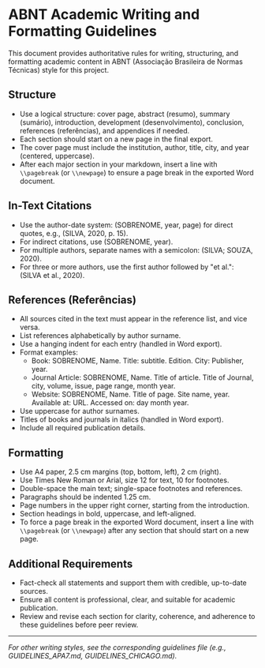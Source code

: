 # ABNT Academic Writing and Formatting Guidelines

This document provides authoritative rules for writing, structuring, and formatting academic content in ABNT (Associação Brasileira de Normas Técnicas) style for this project.

## Structure
- Use a logical structure: cover page, abstract (resumo), summary (sumário), introduction, development (desenvolvimento), conclusion, references (referências), and appendices if needed.
- Each section should start on a new page in the final export.
- The cover page must include the institution, author, title, city, and year (centered, uppercase).
- After each major section in your markdown, insert a line with `\\pagebreak` (or `\\newpage`) to ensure a page break in the exported Word document.

## In-Text Citations
- Use the author-date system: (SOBRENOME, year, page) for direct quotes, e.g., (SILVA, 2020, p. 15).
- For indirect citations, use (SOBRENOME, year).
- For multiple authors, separate names with a semicolon: (SILVA; SOUZA, 2020).
- For three or more authors, use the first author followed by "et al.": (SILVA et al., 2020).

## References (Referências)
- All sources cited in the text must appear in the reference list, and vice versa.
- List references alphabetically by author surname.
- Use a hanging indent for each entry (handled in Word export).
- Format examples:
  - Book: SOBRENOME, Name. Title: subtitle. Edition. City: Publisher, year.
  - Journal Article: SOBRENOME, Name. Title of article. Title of Journal, city, volume, issue, page range, month year.
  - Website: SOBRENOME, Name. Title of page. Site name, year. Available at: URL. Accessed on: day month year.
- Use uppercase for author surnames.
- Titles of books and journals in italics (handled in Word export).
- Include all required publication details.

## Formatting
- Use A4 paper, 2.5 cm margins (top, bottom, left), 2 cm (right).
- Use Times New Roman or Arial, size 12 for text, 10 for footnotes.
- Double-space the main text; single-space footnotes and references.
- Paragraphs should be indented 1.25 cm.
- Page numbers in the upper right corner, starting from the introduction.
- Section headings in bold, uppercase, and left-aligned.
- To force a page break in the exported Word document, insert a line with `\\pagebreak` (or `\\newpage`) after any section that should start on a new page.

## Additional Requirements
- Fact-check all statements and support them with credible, up-to-date sources.
- Ensure all content is professional, clear, and suitable for academic publication.
- Review and revise each section for clarity, coherence, and adherence to these guidelines before peer review.

---

*For other writing styles, see the corresponding guidelines file (e.g., GUIDELINES_APA7.md, GUIDELINES_CHICAGO.md).*
